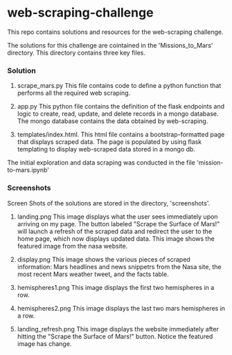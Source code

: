 # web-scraping-challenge

This repo contains solutions and resources for the web-scraping challenge.

The solutions for this challenge are cointained in the 'Missions_to_Mars' directory.
This directory contains three key files. 

### Solution 
1. scrape_mars.py 
This file contains code to define a python function that performs all the required web scraping.

2. app.py 
This python file contains the definition of the flask endpoints and logic to create, read, update, and delete records
in a mongo database. The mongo database contains the data obtained by web-scraping. 

3. templates/index.html. 
This html file contains a bootstrap-formatted page that displays scraped data. The page is populated by using flask templating to 
display web-scraped data stored in a mongo db. 

The initial exploration and data scraping was conducted in the file 'mission-to-mars.ipynb'

### Screenshots
Screen Shots of the solutions are stored in the directory, 'screenshots'. 
1. landing.png
This image displays what the user sees immediately upon arriving on my page. The button labeled "Scrape the Surface of Mars!"
will launch a refresh of the scraped data and redirect the user to the home page, which now displays updated data. This image shows the 
featured image from the nasa website.

2. display.png
This image shows the various pieces of scraped information: Mars headlines and news snippetrs from the Nasa site, the most recent Mars weather tweet, and the facts table.

3. hemispheres1.png
This image displays the first two hemispheres in a row.

4. hemispheres2.png
This image displays the last two mars hemispheres in a row. 

5. landing_refresh.png
This image displays the website immediately after hitting the "Scrape the Surface of Mars!" button. 
Notice the featured image has change.